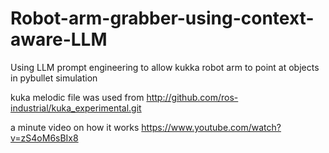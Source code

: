 # Robot-arm-grabber-using-context-aware-LLM
Using LLM prompt engineering to allow kukka robot arm to point at objects in pybullet simulation

kuka melodic file was used from http://github.com/ros-industrial/kuka_experimental.git

a minute video on  how it works https://www.youtube.com/watch?v=zS4oM6sBIx8
